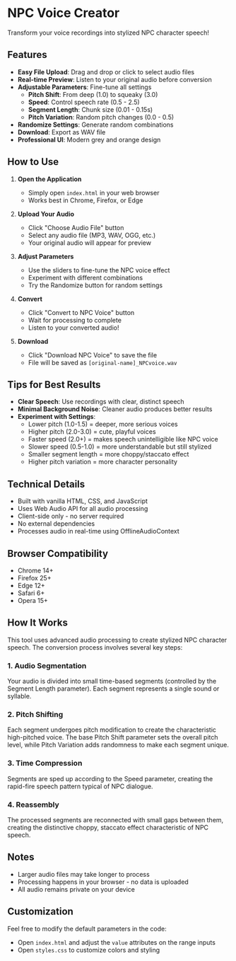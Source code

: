 # NPC Voice Creator

Transform your voice recordings into stylized NPC character speech!

## Features

- **Easy File Upload**: Drag and drop or click to select audio files
- **Real-time Preview**: Listen to your original audio before conversion
- **Adjustable Parameters**: Fine-tune all settings
  - **Pitch Shift**: From deep (1.0) to squeaky (3.0)
  - **Speed**: Control speech rate (0.5 - 2.5)
  - **Segment Length**: Chunk size (0.01 - 0.15s)
  - **Pitch Variation**: Random pitch changes (0.0 - 0.5)
- **Randomize Settings**: Generate random combinations
- **Download**: Export as WAV file
- **Professional UI**: Modern grey and orange design

## How to Use

1. **Open the Application**
   - Simply open `index.html` in your web browser
   - Works best in Chrome, Firefox, or Edge

2. **Upload Your Audio**
   - Click "Choose Audio File" button
   - Select any audio file (MP3, WAV, OGG, etc.)
   - Your original audio will appear for preview

3. **Adjust Parameters**
   - Use the sliders to fine-tune the NPC voice effect
   - Experiment with different combinations
   - Try the Randomize button for random settings

4. **Convert**
   - Click "Convert to NPC Voice" button
   - Wait for processing to complete
   - Listen to your converted audio!

5. **Download**
   - Click "Download NPC Voice" to save the file
   - File will be saved as `[original-name]_NPCvoice.wav`

## Tips for Best Results

- **Clear Speech**: Use recordings with clear, distinct speech
- **Minimal Background Noise**: Cleaner audio produces better results
- **Experiment with Settings**: 
  - Lower pitch (1.0-1.5) = deeper, more serious voices
  - Higher pitch (2.0-3.0) = cute, playful voices
  - Faster speed (2.0+) = makes speech unintelligible like NPC voice
  - Slower speed (0.5-1.0) = more understandable but still stylized
  - Smaller segment length = more choppy/staccato effect
  - Higher pitch variation = more character personality

## Technical Details

- Built with vanilla HTML, CSS, and JavaScript
- Uses Web Audio API for all audio processing
- Client-side only - no server required
- No external dependencies
- Processes audio in real-time using OfflineAudioContext

## Browser Compatibility

- Chrome 14+
- Firefox 25+
- Edge 12+
- Safari 6+
- Opera 15+

## How It Works

This tool uses advanced audio processing to create stylized NPC character speech. The conversion process involves several key steps:

### 1. Audio Segmentation
Your audio is divided into small time-based segments (controlled by the Segment Length parameter). Each segment represents a single sound or syllable.

### 2. Pitch Shifting
Each segment undergoes pitch modification to create the characteristic high-pitched voice. The base Pitch Shift parameter sets the overall pitch level, while Pitch Variation adds randomness to make each segment unique.

### 3. Time Compression
Segments are sped up according to the Speed parameter, creating the rapid-fire speech pattern typical of NPC dialogue.

### 4. Reassembly
The processed segments are reconnected with small gaps between them, creating the distinctive choppy, staccato effect characteristic of NPC speech.

## Notes

- Larger audio files may take longer to process
- Processing happens in your browser - no data is uploaded
- All audio remains private on your device

## Customization

Feel free to modify the default parameters in the code:
- Open `index.html` and adjust the `value` attributes on the range inputs
- Open `styles.css` to customize colors and styling


